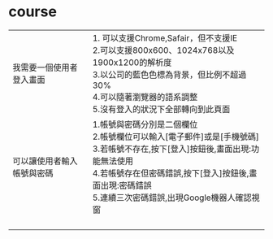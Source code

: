 # course

|   |   |
|---|---|
| 我需要一個使用者登入畫面  | 1. 可以支援Chrome,Safair，但不支援IE <br>2.可以支援800x600、1024x768以及1900x1200的解析度 <br>3.以公司的藍色色標為背景，但比例不超過30%<br>4.可以隨著瀏覽器的語系調整<br>5.沒有登入的狀況下全部轉向到此頁面|
|  可以讓使用者輸入帳號與密碼 | 1.帳號與密碼分別是二個欄位 <br>2.帳號欄位可以輸入[電子郵件]或是[手機號碼] <br>3.若帳號不存在,按下[登入]按鈕後,畫面出現:功能無法使用 <br>4.若帳號存在但密碼錯誤,按下[登入]按鈕後,畫面出現:密碼錯誤 <br>5.連續三次密碼錯誤,出現Google機器人確認視窗  |
|   |   |
|   |   |
|   |   |
|   |   |
